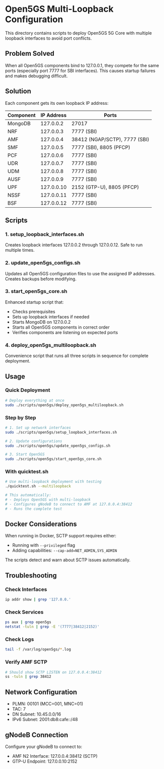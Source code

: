 # Open5GS Multi-Loopback Configuration

This directory contains scripts to deploy Open5GS 5G Core with multiple loopback interfaces to avoid port conflicts.

## Problem Solved

When all Open5GS components bind to 127.0.0.1, they compete for the same ports (especially port 7777 for SBI interfaces). This causes startup failures and makes debugging difficult.

## Solution

Each component gets its own loopback IP address:

| Component | IP Address   | Ports                          |
|-----------|-------------|--------------------------------|
| MongoDB   | 127.0.0.2   | 27017                         |
| NRF       | 127.0.0.3   | 7777 (SBI)                    |
| AMF       | 127.0.0.4   | 38412 (NGAP/SCTP), 7777 (SBI)|
| SMF       | 127.0.0.5   | 7777 (SBI), 8805 (PFCP)       |
| PCF       | 127.0.0.6   | 7777 (SBI)                    |
| UDR       | 127.0.0.7   | 7777 (SBI)                    |
| UDM       | 127.0.0.8   | 7777 (SBI)                    |
| AUSF      | 127.0.0.9   | 7777 (SBI)                    |
| UPF       | 127.0.0.10  | 2152 (GTP-U), 8805 (PFCP)     |
| NSSF      | 127.0.0.11  | 7777 (SBI)                    |
| BSF       | 127.0.0.12  | 7777 (SBI)                    |

## Scripts

### 1. setup_loopback_interfaces.sh
Creates loopback interfaces 127.0.0.2 through 127.0.0.12. Safe to run multiple times.

### 2. update_open5gs_configs.sh
Updates all Open5GS configuration files to use the assigned IP addresses. Creates backups before modifying.

### 3. start_open5gs_core.sh
Enhanced startup script that:
- Checks prerequisites
- Sets up loopback interfaces if needed
- Starts MongoDB on 127.0.0.2
- Starts all Open5GS components in correct order
- Verifies components are listening on expected ports

### 4. deploy_open5gs_multiloopback.sh
Convenience script that runs all three scripts in sequence for complete deployment.

## Usage

### Quick Deployment
```bash
# Deploy everything at once
sudo ./scripts/open5gs/deploy_open5gs_multiloopback.sh
```

### Step by Step
```bash
# 1. Set up network interfaces
sudo ./scripts/open5gs/setup_loopback_interfaces.sh

# 2. Update configurations
sudo ./scripts/open5gs/update_open5gs_configs.sh

# 3. Start Open5GS
sudo ./scripts/open5gs/start_open5gs_core.sh
```

### With quicktest.sh
```bash
# Use multi-loopback deployment with testing
./quicktest.sh --multiloopback

# This automatically:
# - Deploys Open5GS with multi-loopback
# - Configures gNodeB to connect to AMF at 127.0.0.4:38412
# - Runs the complete test
```

## Docker Considerations

When running in Docker, SCTP support requires either:
- Running with `--privileged` flag
- Adding capabilities: `--cap-add=NET_ADMIN,SYS_ADMIN`

The scripts detect and warn about SCTP issues automatically.

## Troubleshooting

### Check Interfaces
```bash
ip addr show | grep '127.0.0.'
```

### Check Services
```bash
ps aux | grep open5gs
netstat -tuln | grep -E '(7777|38412|2152)'
```

### Check Logs
```bash
tail -f /var/log/open5gs/*.log
```

### Verify AMF SCTP
```bash
# Should show SCTP LISTEN on 127.0.0.4:38412
ss -tuln | grep 38412
```

## Network Configuration

- PLMN: 00101 (MCC=001, MNC=01)
- TAC: 7
- DN Subnet: 10.45.0.0/16
- IPv6 Subnet: 2001:db8:cafe::/48

## gNodeB Connection

Configure your gNodeB to connect to:
- AMF N2 Interface: 127.0.0.4:38412 (SCTP)
- GTP-U Endpoint: 127.0.0.10:2152